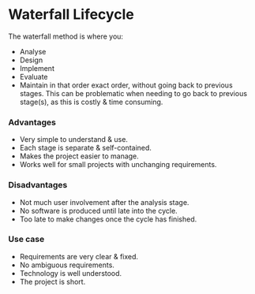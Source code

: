 # Waterfall Lifecycle
The waterfall method is where you:
- Analyse
- Design
- Implement
- Evaluate
- Maintain
in that order exact order, without going back to previous stages. This can be problematic when needing to go back to previous stage(s), as this is costly & time consuming.

### Advantages
- Very simple to understand & use.
- Each stage is separate & self-contained.
- Makes the project easier to manage.
- Works well for small projects with unchanging requirements.

### Disadvantages
- Not much user involvement after the analysis stage.
- No software is produced until late into the cycle.
- Too late to make changes once the cycle has finished.

### Use case
- Requirements are very clear & fixed.
- No ambiguous requirements.
- Technology is well understood.
- The project is short.